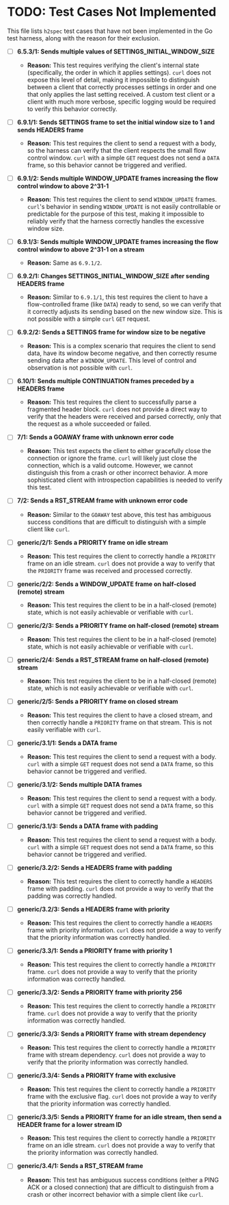 # TODO: Test Cases Not Implemented

This file lists `h2spec` test cases that have not been implemented in the Go test harness, along with the reason for their exclusion.

- [ ] **6.5.3/1: Sends multiple values of SETTINGS_INITIAL_WINDOW_SIZE**
  - **Reason:** This test requires verifying the client's internal state (specifically, the order in which it applies settings). `curl` does not expose this level of detail, making it impossible to distinguish between a client that correctly processes settings in order and one that only applies the last setting received. A custom test client or a client with much more verbose, specific logging would be required to verify this behavior correctly.

- [ ] **6.9.1/1: Sends SETTINGS frame to set the initial window size to 1 and sends HEADERS frame**
  - **Reason:** This test requires the client to send a request with a body, so the harness can verify that the client respects the small flow control window. `curl` with a simple `GET` request does not send a `DATA` frame, so this behavior cannot be triggered and verified.

- [ ] **6.9.1/2: Sends multiple WINDOW_UPDATE frames increasing the flow control window to above 2^31-1**
  - **Reason:** This test requires the client to send `WINDOW_UPDATE` frames. `curl`'s behavior in sending `WINDOW_UPDATE` is not easily controllable or predictable for the purpose of this test, making it impossible to reliably verify that the harness correctly handles the excessive window size.

- [ ] **6.9.1/3: Sends multiple WINDOW_UPDATE frames increasing the flow control window to above 2^31-1 on a stream**
  - **Reason:** Same as `6.9.1/2`.

- [ ] **6.9.2/1: Changes SETTINGS_INITIAL_WINDOW_SIZE after sending HEADERS frame**
  - **Reason:** Similar to `6.9.1/1`, this test requires the client to have a flow-controlled frame (like `DATA`) ready to send, so we can verify that it correctly adjusts its sending based on the new window size. This is not possible with a simple `curl` `GET` request.

- [ ] **6.9.2/2: Sends a SETTINGS frame for window size to be negative**
  - **Reason:** This is a complex scenario that requires the client to send data, have its window become negative, and then correctly resume sending data after a `WINDOW_UPDATE`. This level of control and observation is not possible with `curl`.

- [ ] **6.10/1: Sends multiple CONTINUATION frames preceded by a HEADERS frame**
  - **Reason:** This test requires the client to successfully parse a fragmented header block. `curl` does not provide a direct way to verify that the headers were received and parsed correctly, only that the request as a whole succeeded or failed.

- [ ] **7/1: Sends a GOAWAY frame with unknown error code**
  - **Reason:** This test expects the client to either gracefully close the connection or ignore the frame. `curl` will likely just close the connection, which is a valid outcome. However, we cannot distinguish this from a crash or other incorrect behavior. A more sophisticated client with introspection capabilities is needed to verify this test.

- [ ] **7/2: Sends a RST_STREAM frame with unknown error code**
  - **Reason:** Similar to the `GOAWAY` test above, this test has ambiguous success conditions that are difficult to distinguish with a simple client like `curl`.

- [ ] **generic/2/1: Sends a PRIORITY frame on idle stream**
  - **Reason:** This test requires the client to correctly handle a `PRIORITY` frame on an idle stream. `curl` does not provide a way to verify that the `PRIORITY` frame was received and processed correctly.

- [ ] **generic/2/2: Sends a WINDOW_UPDATE frame on half-closed (remote) stream**
  - **Reason:** This test requires the client to be in a half-closed (remote) state, which is not easily achievable or verifiable with `curl`.

- [ ] **generic/2/3: Sends a PRIORITY frame on half-closed (remote) stream**
  - **Reason:** This test requires the client to be in a half-closed (remote) state, which is not easily achievable or verifiable with `curl`.

- [ ] **generic/2/4: Sends a RST_STREAM frame on half-closed (remote) stream**
  - **Reason:** This test requires the client to be in a half-closed (remote) state, which is not easily achievable or verifiable with `curl`.

- [ ] **generic/2/5: Sends a PRIORITY frame on closed stream**
  - **Reason:** This test requires the client to have a closed stream, and then correctly handle a `PRIORITY` frame on that stream. This is not easily verifiable with `curl`.

- [ ] **generic/3.1/1: Sends a DATA frame**
  - **Reason:** This test requires the client to send a request with a body. `curl` with a simple `GET` request does not send a `DATA` frame, so this behavior cannot be triggered and verified.

- [ ] **generic/3.1/2: Sends multiple DATA frames**
  - **Reason:** This test requires the client to send a request with a body. `curl` with a simple `GET` request does not send a `DATA` frame, so this behavior cannot be triggered and verified.

- [ ] **generic/3.1/3: Sends a DATA frame with padding**
  - **Reason:** This test requires the client to send a request with a body. `curl` with a simple `GET` request does not send a `DATA` frame, so this behavior cannot be triggered and verified.

- [ ] **generic/3.2/2: Sends a HEADERS frame with padding**
  - **Reason:** This test requires the client to correctly handle a `HEADERS` frame with padding. `curl` does not provide a way to verify that the padding was correctly handled.

- [ ] **generic/3.2/3: Sends a HEADERS frame with priority**
  - **Reason:** This test requires the client to correctly handle a `HEADERS` frame with priority information. `curl` does not provide a way to verify that the priority information was correctly handled.

- [ ] **generic/3.3/1: Sends a PRIORITY frame with priority 1**
  - **Reason:** This test requires the client to correctly handle a `PRIORITY` frame. `curl` does not provide a way to verify that the priority information was correctly handled.

- [ ] **generic/3.3/2: Sends a PRIORITY frame with priority 256**
  - **Reason:** This test requires the client to correctly handle a `PRIORITY` frame. `curl` does not provide a way to verify that the priority information was correctly handled.

- [ ] **generic/3.3/3: Sends a PRIORITY frame with stream dependency**
  - **Reason:** This test requires the client to correctly handle a `PRIORITY` frame with stream dependency. `curl` does not provide a way to verify that the priority information was correctly handled.

- [ ] **generic/3.3/4: Sends a PRIORITY frame with exclusive**
  - **Reason:** This test requires the client to correctly handle a `PRIORITY` frame with the exclusive flag. `curl` does not provide a way to verify that the priority information was correctly handled.

- [ ] **generic/3.3/5: Sends a PRIORITY frame for an idle stream, then send a HEADER frame for a lower stream ID**
  - **Reason:** This test requires the client to correctly handle a `PRIORITY` frame on an idle stream. `curl` does not provide a way to verify that the priority information was correctly handled.

- [ ] **generic/3.4/1: Sends a RST_STREAM frame**
  - **Reason:** This test has ambiguous success conditions (either a PING ACK or a closed connection) that are difficult to distinguish from a crash or other incorrect behavior with a simple client like `curl`.
